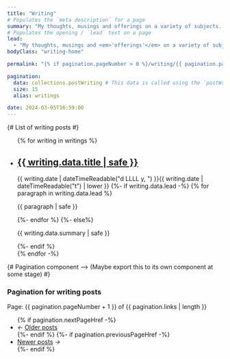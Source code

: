 ```yaml
---
title: "Writing"
# Populates the `meta description` for a page
summary: "My thoughts, musings and offerings on a variety of subjects. Some web-tech related, some philosophical, some of a spiritual nature and some just me trying to process something as honestly as I can."
# Populates the opening / `lead` text on a page
lead:
  - "My thoughts, musings and <em>'offerings'</em> on a variety of subjects. Some web-tech related, some philosophical, some of a spiritual nature and some just me trying to process something as honestly as I can."
bodyClass: "writing-home"

permalink: "{% if pagination.pageNumber > 0 %}/writing/{{ pagination.pageNumber + 1 }}/index.html{% else %}/writing.html{% endif %}"

pagination:
  data: collections.postWriting # This data is called using the `postWriting.js` collection script
  size: 15
  alias: writings

date: 2024-03-05T16:59:00
---
```


{# List of writing posts #}
<ul role="list" class="writing__list | no-list | flow">
{% for writing in writings %}
  <li class="writing__list-item">
    <article class="writing__summary | flow">
      <h2><a href="{{ writing.url }}">{{ writing.data.title | safe }}</a></h2>
      <time datetime="{{ writing.date | dateTime }}">{{ writing.date | dateTimeReadable("d LLLL y, ") }}{{ writing.date | dateTimeReadable("t") | lower }}</time>
      {%- if writing.data.lead -%}
        {% for paragraph in writing.data.lead %}
					<p>{{ paragraph | safe }}</p>
				{%- endfor %}
      {%- else%}
        <p>{{ writing.data.summary | safe }}</p>
      {%- endif %}
    </article>
  </li>
{% endfor -%}
</ul>

{# Pagination component --> (Maybe export this to its own component at some stage) #}
<nav class="pagination">
  <h3 class="visually-hidden">Pagination for writing posts</h3>
  <span class="visually-hidden">Page: {{ pagination.pageNumber + 1 }} of {{ pagination.links | length  }}</span>
  <ul role="list" class="pagination__list | no-list">
    {% if pagination.nextPageHref -%}
      <li class="pagination__list-item">
        <i aria-hidden="true">&larr;</i>
        <a href="{{ pagination.nextPageHref }}">Older <span class="visually-hidden">posts</span></a>
      </li>
    {%- endif %}
    {%- if pagination.previousPageHref -%}
      <li class="pagination__list-item">
        <a href="{{ pagination.previousPageHref }}">Newer <span class="visually-hidden">posts</span></a>
        <i aria-hidden="true">&rarr;</i>
      </li>
    {%- endif %}
  </ul>
</nav>
